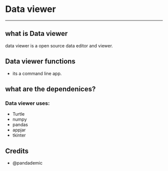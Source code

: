 # Data viewer
_____
##  what is Data viewer
data viewer is a open source data editor and viewer.

## Data viewer functions
- its a command line app.

## what are the dependenices?
### Data viewer uses:
- Turtle
- numpy
- pandas
- appjar
- tkinter
## Credits
- @pandademic
